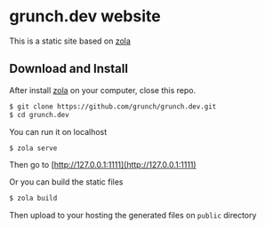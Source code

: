 # grunch.dev website
This is a static site based on [zola](https://www.getzola.org)

## Download and Install
After install [zola](https://www.getzola.org/documentation/getting-started/installation/) on your computer, close this repo.

```bash
$ git clone https://github.com/grunch/grunch.dev.git
$ cd grunch.dev
```
You can run it on localhost
```bash
$ zola serve
```
Then go to [http://127.0.0.1:1111](http://127.0.0.1:1111)

Or you can build the static files
```bash
$ zola build
```
Then upload to your hosting the generated files on `public` directory
